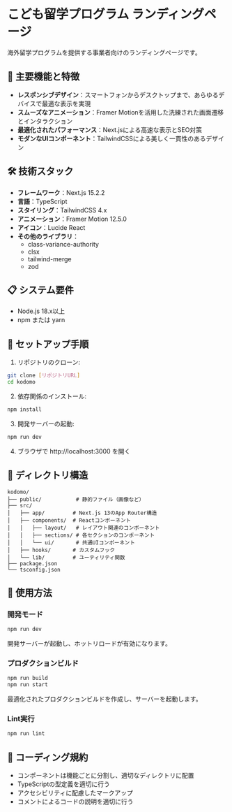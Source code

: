 # こども留学プログラム ランディングページ

海外留学プログラムを提供する事業者向けのランディングページです。

## 🌟 主要機能と特徴

- **レスポンシブデザイン**：スマートフォンからデスクトップまで、あらゆるデバイスで最適な表示を実現
- **スムーズなアニメーション**：Framer Motionを活用した洗練された画面遷移とインタラクション
- **最適化されたパフォーマンス**：Next.jsによる高速な表示とSEO対策
- **モダンなUIコンポーネント**：TailwindCSSによる美しく一貫性のあるデザイン

## 🛠 技術スタック

- **フレームワーク**：Next.js 15.2.2
- **言語**：TypeScript
- **スタイリング**：TailwindCSS 4.x
- **アニメーション**：Framer Motion 12.5.0
- **アイコン**：Lucide React
- **その他のライブラリ**：
  - class-variance-authority
  - clsx
  - tailwind-merge
  - zod

## 📋 システム要件

- Node.js 18.x以上
- npm または yarn

## 🚀 セットアップ手順

1. リポジトリのクローン:
```bash
git clone [リポジトリURL]
cd kodomo
```

2. 依存関係のインストール:
```bash
npm install
```

3. 開発サーバーの起動:
```bash
npm run dev
```

4. ブラウザで http://localhost:3000 を開く

## 📂 ディレクトリ構造

```
kodomo/
├── public/           # 静的ファイル（画像など）
├── src/
│   ├── app/         # Next.js 13のApp Router構造
│   ├── components/  # Reactコンポーネント
│   │   ├── layout/   # レイアウト関連のコンポーネント
│   │   ├── sections/ # 各セクションのコンポーネント
│   │   └── ui/       # 共通UIコンポーネント
│   ├── hooks/       # カスタムフック
│   └── lib/         # ユーティリティ関数
├── package.json
└── tsconfig.json
```

## 🔧 使用方法

### 開発モード

```bash
npm run dev
```

開発サーバーが起動し、ホットリロードが有効になります。

### プロダクションビルド

```bash
npm run build
npm run start
```

最適化されたプロダクションビルドを作成し、サーバーを起動します。

### Lint実行

```bash
npm run lint
```

## 📝 コーディング規約

- コンポーネントは機能ごとに分割し、適切なディレクトリに配置
- TypeScriptの型定義を適切に行う
- アクセシビリティに配慮したマークアップ
- コメントによるコードの説明を適切に行う
